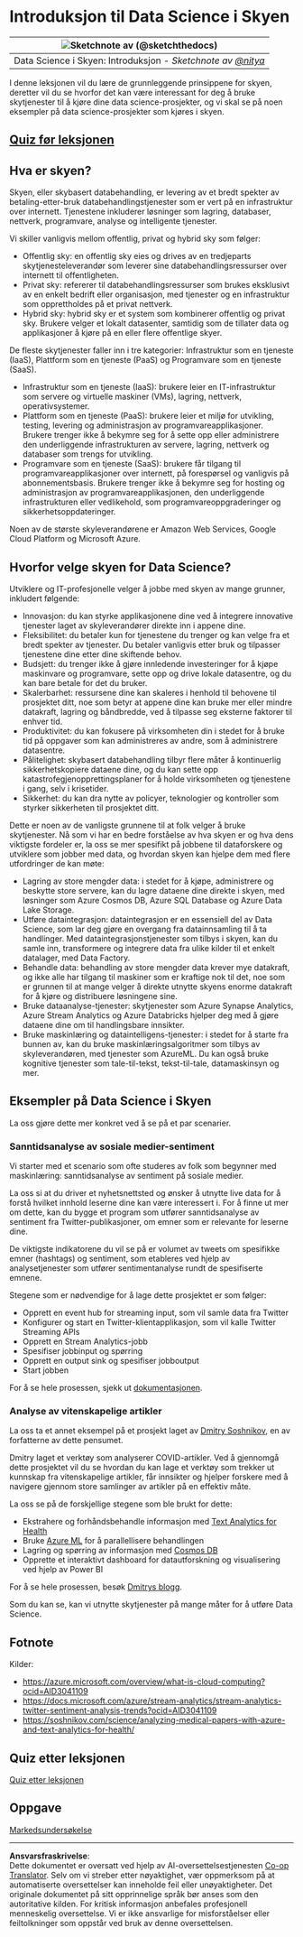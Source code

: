 <!--
CO_OP_TRANSLATOR_METADATA:
{
  "original_hash": "408c55cab2880daa4e78616308bd5db7",
  "translation_date": "2025-08-26T22:09:01+00:00",
  "source_file": "5-Data-Science-In-Cloud/17-Introduction/README.md",
  "language_code": "no"
}
-->
# Introduksjon til Data Science i Skyen

|![ Sketchnote av [(@sketchthedocs)](https://sketchthedocs.dev) ](../../sketchnotes/17-DataScience-Cloud.png)|
|:---:|
| Data Science i Skyen: Introduksjon - _Sketchnote av [@nitya](https://twitter.com/nitya)_ |


I denne leksjonen vil du lære de grunnleggende prinsippene for skyen, deretter vil du se hvorfor det kan være interessant for deg å bruke skytjenester til å kjøre dine data science-prosjekter, og vi skal se på noen eksempler på data science-prosjekter som kjøres i skyen. 

## [Quiz før leksjonen](https://purple-hill-04aebfb03.1.azurestaticapps.net/quiz/32)

## Hva er skyen?

Skyen, eller skybasert databehandling, er levering av et bredt spekter av betaling-etter-bruk databehandlingstjenester som er vert på en infrastruktur over internett. Tjenestene inkluderer løsninger som lagring, databaser, nettverk, programvare, analyse og intelligente tjenester. 

Vi skiller vanligvis mellom offentlig, privat og hybrid sky som følger: 

* Offentlig sky: en offentlig sky eies og drives av en tredjeparts skytjenesteleverandør som leverer sine databehandlingsressurser over internett til offentligheten. 
* Privat sky: refererer til databehandlingsressurser som brukes eksklusivt av en enkelt bedrift eller organisasjon, med tjenester og en infrastruktur som opprettholdes på et privat nettverk. 
* Hybrid sky: hybrid sky er et system som kombinerer offentlig og privat sky. Brukere velger et lokalt datasenter, samtidig som de tillater data og applikasjoner å kjøre på en eller flere offentlige skyer. 

De fleste skytjenester faller inn i tre kategorier: Infrastruktur som en tjeneste (IaaS), Plattform som en tjeneste (PaaS) og Programvare som en tjeneste (SaaS).

* Infrastruktur som en tjeneste (IaaS): brukere leier en IT-infrastruktur som servere og virtuelle maskiner (VMs), lagring, nettverk, operativsystemer. 
* Plattform som en tjeneste (PaaS): brukere leier et miljø for utvikling, testing, levering og administrasjon av programvareapplikasjoner. Brukere trenger ikke å bekymre seg for å sette opp eller administrere den underliggende infrastrukturen av servere, lagring, nettverk og databaser som trengs for utvikling. 
* Programvare som en tjeneste (SaaS): brukere får tilgang til programvareapplikasjoner over internett, på forespørsel og vanligvis på abonnementsbasis. Brukere trenger ikke å bekymre seg for hosting og administrasjon av programvareapplikasjonen, den underliggende infrastrukturen eller vedlikehold, som programvareoppgraderinger og sikkerhetsoppdateringer. 

Noen av de største skyleverandørene er Amazon Web Services, Google Cloud Platform og Microsoft Azure.

## Hvorfor velge skyen for Data Science?

Utviklere og IT-profesjonelle velger å jobbe med skyen av mange grunner, inkludert følgende: 

* Innovasjon: du kan styrke applikasjonene dine ved å integrere innovative tjenester laget av skyleverandører direkte inn i appene dine.
* Fleksibilitet: du betaler kun for tjenestene du trenger og kan velge fra et bredt spekter av tjenester. Du betaler vanligvis etter bruk og tilpasser tjenestene dine etter dine skiftende behov. 
* Budsjett: du trenger ikke å gjøre innledende investeringer for å kjøpe maskinvare og programvare, sette opp og drive lokale datasentre, og du kan bare betale for det du bruker. 
* Skalerbarhet: ressursene dine kan skaleres i henhold til behovene til prosjektet ditt, noe som betyr at appene dine kan bruke mer eller mindre datakraft, lagring og båndbredde, ved å tilpasse seg eksterne faktorer til enhver tid. 
* Produktivitet: du kan fokusere på virksomheten din i stedet for å bruke tid på oppgaver som kan administreres av andre, som å administrere datasentre. 
* Pålitelighet: skybasert databehandling tilbyr flere måter å kontinuerlig sikkerhetskopiere dataene dine, og du kan sette opp katastrofegjenopprettingsplaner for å holde virksomheten og tjenestene i gang, selv i krisetider.
* Sikkerhet: du kan dra nytte av policyer, teknologier og kontroller som styrker sikkerheten til prosjektet ditt. 

Dette er noen av de vanligste grunnene til at folk velger å bruke skytjenester. Nå som vi har en bedre forståelse av hva skyen er og hva dens viktigste fordeler er, la oss se mer spesifikt på jobbene til dataforskere og utviklere som jobber med data, og hvordan skyen kan hjelpe dem med flere utfordringer de kan møte: 

* Lagring av store mengder data: i stedet for å kjøpe, administrere og beskytte store servere, kan du lagre dataene dine direkte i skyen, med løsninger som Azure Cosmos DB, Azure SQL Database og Azure Data Lake Storage.
* Utføre dataintegrasjon: dataintegrasjon er en essensiell del av Data Science, som lar deg gjøre en overgang fra datainnsamling til å ta handlinger. Med dataintegrasjonstjenester som tilbys i skyen, kan du samle inn, transformere og integrere data fra ulike kilder til et enkelt datalager, med Data Factory. 
* Behandle data: behandling av store mengder data krever mye datakraft, og ikke alle har tilgang til maskiner som er kraftige nok til det, noe som er grunnen til at mange velger å direkte utnytte skyens enorme datakraft for å kjøre og distribuere løsningene sine. 
* Bruke dataanalyse-tjenester: skytjenester som Azure Synapse Analytics, Azure Stream Analytics og Azure Databricks hjelper deg med å gjøre dataene dine om til handlingsbare innsikter. 
* Bruke maskinlæring og dataintelligens-tjenester: i stedet for å starte fra bunnen av, kan du bruke maskinlæringsalgoritmer som tilbys av skyleverandøren, med tjenester som AzureML. Du kan også bruke kognitive tjenester som tale-til-tekst, tekst-til-tale, datamaskinsyn og mer.

## Eksempler på Data Science i Skyen

La oss gjøre dette mer konkret ved å se på et par scenarier. 

### Sanntidsanalyse av sosiale medier-sentiment
Vi starter med et scenario som ofte studeres av folk som begynner med maskinlæring: sanntidsanalyse av sentiment på sosiale medier. 

La oss si at du driver et nyhetsnettsted og ønsker å utnytte live data for å forstå hvilket innhold leserne dine kan være interessert i. For å finne ut mer om dette, kan du bygge et program som utfører sanntidsanalyse av sentiment fra Twitter-publikasjoner, om emner som er relevante for leserne dine. 

De viktigste indikatorene du vil se på er volumet av tweets om spesifikke emner (hashtags) og sentiment, som etableres ved hjelp av analysetjenester som utfører sentimentanalyse rundt de spesifiserte emnene. 

Stegene som er nødvendige for å lage dette prosjektet er som følger: 

* Opprett en event hub for streaming input, som vil samle data fra Twitter 
* Konfigurer og start en Twitter-klientapplikasjon, som vil kalle Twitter Streaming APIs 
* Opprett en Stream Analytics-jobb 
* Spesifiser jobbinput og spørring 
* Opprett en output sink og spesifiser jobboutput 
* Start jobben 

For å se hele prosessen, sjekk ut [dokumentasjonen](https://docs.microsoft.com/azure/stream-analytics/stream-analytics-twitter-sentiment-analysis-trends?WT.mc_id=academic-77958-bethanycheum&ocid=AID30411099).

### Analyse av vitenskapelige artikler
La oss ta et annet eksempel på et prosjekt laget av [Dmitry Soshnikov](http://soshnikov.com), en av forfatterne av dette pensumet. 

Dmitry laget et verktøy som analyserer COVID-artikler. Ved å gjennomgå dette prosjektet vil du se hvordan du kan lage et verktøy som trekker ut kunnskap fra vitenskapelige artikler, får innsikter og hjelper forskere med å navigere gjennom store samlinger av artikler på en effektiv måte.

La oss se på de forskjellige stegene som ble brukt for dette: 
* Ekstrahere og forhåndsbehandle informasjon med [Text Analytics for Health](https://docs.microsoft.com/azure/cognitive-services/text-analytics/how-tos/text-analytics-for-health?WT.mc_id=academic-77958-bethanycheum&ocid=AID3041109)
* Bruke [Azure ML](https://azure.microsoft.com/services/machine-learning?WT.mc_id=academic-77958-bethanycheum&ocid=AID3041109) for å parallellisere behandlingen
* Lagring og spørring av informasjon med [Cosmos DB](https://azure.microsoft.com/services/cosmos-db?WT.mc_id=academic-77958-bethanycheum&ocid=AID3041109)
* Opprette et interaktivt dashboard for datautforskning og visualisering ved hjelp av Power BI

For å se hele prosessen, besøk [Dmitrys blogg](https://soshnikov.com/science/analyzing-medical-papers-with-azure-and-text-analytics-for-health/). 

Som du kan se, kan vi utnytte skytjenester på mange måter for å utføre Data Science.

## Fotnote

Kilder:
* https://azure.microsoft.com/overview/what-is-cloud-computing?ocid=AID3041109  
* https://docs.microsoft.com/azure/stream-analytics/stream-analytics-twitter-sentiment-analysis-trends?ocid=AID3041109  
* https://soshnikov.com/science/analyzing-medical-papers-with-azure-and-text-analytics-for-health/  

## Quiz etter leksjonen

[Quiz etter leksjonen](https://purple-hill-04aebfb03.1.azurestaticapps.net/quiz/33)

## Oppgave

[Markedsundersøkelse](assignment.md)

---

**Ansvarsfraskrivelse**:  
Dette dokumentet er oversatt ved hjelp av AI-oversettelsestjenesten [Co-op Translator](https://github.com/Azure/co-op-translator). Selv om vi streber etter nøyaktighet, vær oppmerksom på at automatiserte oversettelser kan inneholde feil eller unøyaktigheter. Det originale dokumentet på sitt opprinnelige språk bør anses som den autoritative kilden. For kritisk informasjon anbefales profesjonell menneskelig oversettelse. Vi er ikke ansvarlige for misforståelser eller feiltolkninger som oppstår ved bruk av denne oversettelsen.